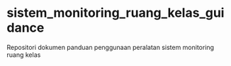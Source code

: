 # sistem_monitoring_ruang_kelas_guidance
Repositori dokumen panduan penggunaan peralatan sistem monitoring ruang kelas
